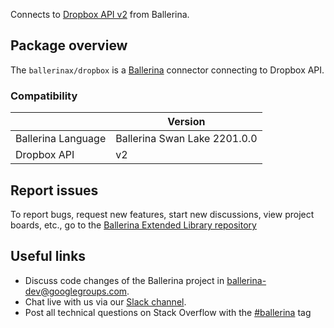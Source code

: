 Connects to [Dropbox API v2](https://www.dropbox.com/developers/documentation/http/documentation) from Ballerina.

## Package overview
The `ballerinax/dropbox` is a [Ballerina](https://ballerina.io/) connector connecting to Dropbox API.

### Compatibility
|                       | Version                       |
|-----------------------|-------------------------------|
| Ballerina Language    | Ballerina Swan Lake 2201.0.0    | 
| Dropbox API           | v2                            |

## Report issues
To report bugs, request new features, start new discussions, view project boards, etc., go to the [Ballerina Extended Library repository](https://github.com/ballerina-platform/ballerina-extended-library)

## Useful links
- Discuss code changes of the Ballerina project in [ballerina-dev@googlegroups.com](mailto:ballerina-dev@googlegroups.com).
- Chat live with us via our [Slack channel](https://ballerina.io/community/slack/).
- Post all technical questions on Stack Overflow with the [#ballerina](https://stackoverflow.com/questions/tagged/ballerina) tag
